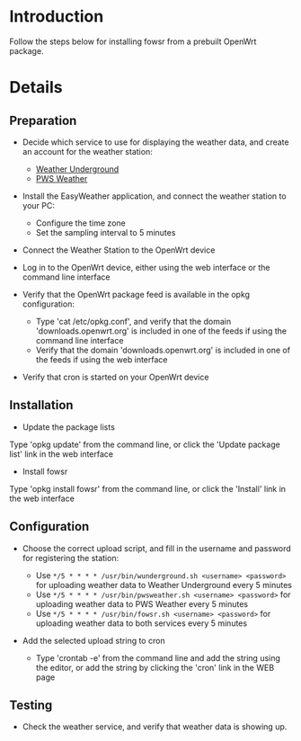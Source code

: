 # Introduction #

Follow the steps below for installing fowsr from a prebuilt OpenWrt package.


# Details #

## Preparation ##

- Decide which service to use for displaying the weather data, and create an account for the weather station:

  * [Weather Underground](http://www.wunderground.com/members/signup.asp)
  * [PWS Weather](http://www.pwsweather.com/register.php)

- Install the EasyWeather application, and connect the weather station to your PC:

  * Configure the time zone
  * Set the sampling interval to 5 minutes

- Connect the Weather Station to the OpenWrt device

- Log in to the OpenWrt device, either using the web interface or the command line interface

- Verify that the OpenWrt package feed is available in the opkg configuration:

  * Type 'cat /etc/opkg.conf', and verify that the domain 'downloads.openwrt.org' is included in one of the feeds if using the command line interface
  * Verify that the domain 'downloads.openwrt.org' is included in one of the feeds if using the web interface

- Verify that cron is started on your OpenWrt device


## Installation ##

- Update the package lists

Type 'opkg update' from the command line, or click the 'Update package list' link in the web interface

- Install fowsr

Type 'opkg install fowsr' from the command line, or click the 'Install' link in the web interface


## Configuration ##

- Choose the correct upload script, and fill in the username and password for registering the station:

  * Use `*/5 * * * * /usr/bin/wunderground.sh <username> <password>` for uploading weather data to Weather Underground every 5 minutes
  * Use `*/5 * * * * /usr/bin/pwsweather.sh <username> <password>` for uploading weather data to PWS Weather every 5 minutes
  * Use `*/5 * * * * /usr/bin/fowsr.sh <username> <password>` for uploading weather data to both services every 5 minutes

- Add the selected upload string to cron

  * Type 'crontab -e' from the command line and add the string using the editor, or add the string by clicking the 'cron' link in the WEB page


## Testing ##

- Check the weather service, and verify that weather data is showing up.